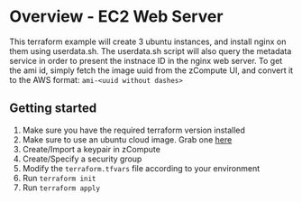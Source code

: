 # Overview - EC2 Web Server
This terraform example will create 3 ubuntu instances, and install nginx on them using userdata.sh.
The userdata.sh script will also query the metadata service in order to present the instnace ID in the nginx web server.
To get the ami id, simply fetch the image uuid from the zCompute UI, and convert it to the AWS format:
`ami-<uuid without dashes>`

## Getting started
1. Make sure you have the required terraform version installed
2. Make sure to use an ubuntu cloud image. Grab one [here](https://cloud-images.ubuntu.com/zesty/current/zesty-server-cloudimg-amd64.img)
3. Create/Import a keypair in zCompute
4. Create/Specify a security group
5. Modify the `terraform.tfvars` file according to your environment
6. Run `terraform init`
7. Run `terraform apply`

